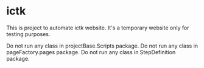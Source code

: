 # ictk
This is project to automate ictk website.
It's a temporary website only for testing purposes.

Do not run any class in projectBase.Scripts package.
Do not run any class in pageFactory.pages package.
Do not run any class in StepDefinition package.
